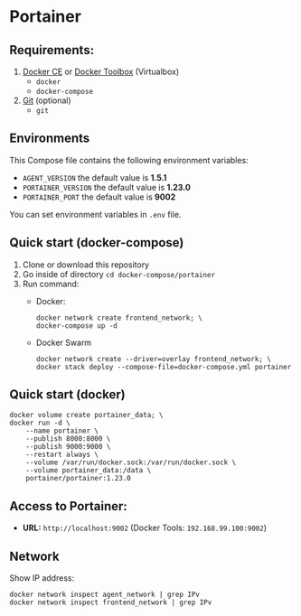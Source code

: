 # Portainer

## Requirements:
1. [Docker CE](https://download.docker.com?target=_blank) or [Docker Toolbox](https://github.com/docker/toolbox/releases/?target=_blank) (Virtualbox)
    - `docker`
    - `docker-compose`
1. [Git](https://git-scm.com/?target=_blank) (optional)
    - `git`

## Environments
This Compose file contains the following environment variables:

- `AGENT_VERSION` the default value is **1.5.1**
- `PORTAINER_VERSION` the default value is **1.23.0**
- `PORTAINER_PORT` the default value is **9002**

You can set environment variables in `.env` file.

## Quick start (docker-compose)
1. Clone or download this repository
1. Go inside of directory `cd docker-compose/portainer`
1. Run command:
    - Docker:

          docker network create frontend_network; \
          docker-compose up -d

    - Docker Swarm

          docker network create --driver=overlay frontend_network; \
          docker stack deploy --compose-file=docker-compose.yml portainer

## Quick start (docker)

    docker volume create portainer_data; \
    docker run -d \ 
        --name portainer \
        --publish 8000:8000 \
        --publish 9000:9000 \
        --restart always \
        --volume /var/run/docker.sock:/var/run/docker.sock \
        --volume portainer_data:/data \
        portainer/portainer:1.23.0

## Access to Portainer: 
- **URL:** `http://localhost:9002` (Docker Tools: `192.168.99.100:9002`)
        
## Network
Show IP address:

    docker network inspect agent_network | grep IPv
    docker network inspect frontend_network | grep IPv
